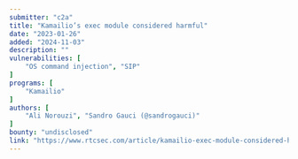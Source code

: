 ```yaml
---
submitter: "c2a"
title: "Kamailio’s exec module considered harmful"
date: "2023-01-26"
added: "2024-11-03"
description: ""
vulnerabilities: [
    "OS command injection", "SIP"
]
programs: [
    "Kamailio"
]
authors: [
    "Ali Norouzi", "Sandro Gauci (@sandrogauci)"
]
bounty: "undisclosed"
link: "https://www.rtcsec.com/article/kamailio-exec-module-considered-harmful/"
---
```




